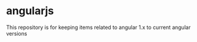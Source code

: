 # angularjs
This repository is for keeping items related to angular 1.x to current angular versions
